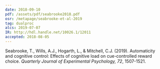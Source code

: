 ```yaml
---
date: 2018-09-10
pdf: /assets/pdf/seabrooke2018.pdf
osr: /metapage/seabrooke-et-al-2019
tag: dualproc
alcs: 2019-07-07
IR: http://hdl.handle.net/10026.1/12011
accepted: 2018-08-05
---
```


Seabrooke, T., Wills, A.J., Hogarth, L., & Mitchell, C.J. (2019). Automaticity and cognitive control: Effects of cognitive load on cue-controlled reward choice. _Quarterly Journal of Experimental Psychology, 72_, 1507-1521. 


